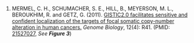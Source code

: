 1. MERMEL, C. H., SCHUMACHER, S. E., HILL, B., MEYERSON, M. L., BEROUKHIM, R. and GETZ, G. (2011). [GISTIC2.0 facilitates sensitive and confident localization of the targets of focal somatic copy-number alteration in human cancers.](https://genomebiology.biomedcentral.com/articles/10.1186/gb-2013-14-3-r24) *Genome Biology*, 12(4): R41. (PMID: [21527027](https://www.ncbi.nlm.nih.gov/pmc/articles/PMC3218867/), *See __Figure 3__*)<br/>